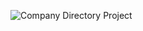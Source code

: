 ![Company Directory Project](https://github.com/koenigone/mohammadMoHMD/blob/Project2/lib/img/CompanyDirectorySS.png?raw=true)

